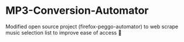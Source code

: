 # MP3-Conversion-Automator
Modified open source project (firefox-peggo-automator) to web scrape music selection list to improve ease of access 🎷
